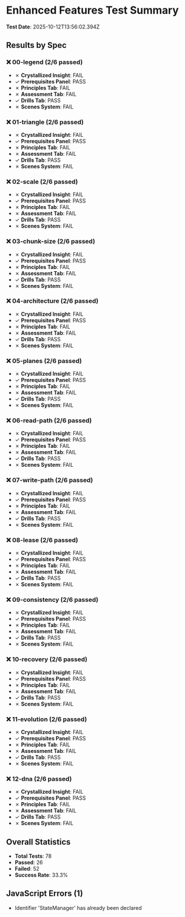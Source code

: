 # Enhanced Features Test Summary

**Test Date**: 2025-10-12T13:56:02.394Z

## Results by Spec

### ❌ 00-legend (2/6 passed)

- ✗ **Crystallized Insight**: FAIL
- ✓ **Prerequisites Panel**: PASS
- ✗ **Principles Tab**: FAIL
- ✗ **Assessment Tab**: FAIL
- ✓ **Drills Tab**: PASS
- ✗ **Scenes System**: FAIL

### ❌ 01-triangle (2/6 passed)

- ✗ **Crystallized Insight**: FAIL
- ✓ **Prerequisites Panel**: PASS
- ✗ **Principles Tab**: FAIL
- ✗ **Assessment Tab**: FAIL
- ✓ **Drills Tab**: PASS
- ✗ **Scenes System**: FAIL

### ❌ 02-scale (2/6 passed)

- ✗ **Crystallized Insight**: FAIL
- ✓ **Prerequisites Panel**: PASS
- ✗ **Principles Tab**: FAIL
- ✗ **Assessment Tab**: FAIL
- ✓ **Drills Tab**: PASS
- ✗ **Scenes System**: FAIL

### ❌ 03-chunk-size (2/6 passed)

- ✗ **Crystallized Insight**: FAIL
- ✓ **Prerequisites Panel**: PASS
- ✗ **Principles Tab**: FAIL
- ✗ **Assessment Tab**: FAIL
- ✓ **Drills Tab**: PASS
- ✗ **Scenes System**: FAIL

### ❌ 04-architecture (2/6 passed)

- ✗ **Crystallized Insight**: FAIL
- ✓ **Prerequisites Panel**: PASS
- ✗ **Principles Tab**: FAIL
- ✗ **Assessment Tab**: FAIL
- ✓ **Drills Tab**: PASS
- ✗ **Scenes System**: FAIL

### ❌ 05-planes (2/6 passed)

- ✗ **Crystallized Insight**: FAIL
- ✓ **Prerequisites Panel**: PASS
- ✗ **Principles Tab**: FAIL
- ✗ **Assessment Tab**: FAIL
- ✓ **Drills Tab**: PASS
- ✗ **Scenes System**: FAIL

### ❌ 06-read-path (2/6 passed)

- ✗ **Crystallized Insight**: FAIL
- ✓ **Prerequisites Panel**: PASS
- ✗ **Principles Tab**: FAIL
- ✗ **Assessment Tab**: FAIL
- ✓ **Drills Tab**: PASS
- ✗ **Scenes System**: FAIL

### ❌ 07-write-path (2/6 passed)

- ✗ **Crystallized Insight**: FAIL
- ✓ **Prerequisites Panel**: PASS
- ✗ **Principles Tab**: FAIL
- ✗ **Assessment Tab**: FAIL
- ✓ **Drills Tab**: PASS
- ✗ **Scenes System**: FAIL

### ❌ 08-lease (2/6 passed)

- ✗ **Crystallized Insight**: FAIL
- ✓ **Prerequisites Panel**: PASS
- ✗ **Principles Tab**: FAIL
- ✗ **Assessment Tab**: FAIL
- ✓ **Drills Tab**: PASS
- ✗ **Scenes System**: FAIL

### ❌ 09-consistency (2/6 passed)

- ✗ **Crystallized Insight**: FAIL
- ✓ **Prerequisites Panel**: PASS
- ✗ **Principles Tab**: FAIL
- ✗ **Assessment Tab**: FAIL
- ✓ **Drills Tab**: PASS
- ✗ **Scenes System**: FAIL

### ❌ 10-recovery (2/6 passed)

- ✗ **Crystallized Insight**: FAIL
- ✓ **Prerequisites Panel**: PASS
- ✗ **Principles Tab**: FAIL
- ✗ **Assessment Tab**: FAIL
- ✓ **Drills Tab**: PASS
- ✗ **Scenes System**: FAIL

### ❌ 11-evolution (2/6 passed)

- ✗ **Crystallized Insight**: FAIL
- ✓ **Prerequisites Panel**: PASS
- ✗ **Principles Tab**: FAIL
- ✗ **Assessment Tab**: FAIL
- ✓ **Drills Tab**: PASS
- ✗ **Scenes System**: FAIL

### ❌ 12-dna (2/6 passed)

- ✗ **Crystallized Insight**: FAIL
- ✓ **Prerequisites Panel**: PASS
- ✗ **Principles Tab**: FAIL
- ✗ **Assessment Tab**: FAIL
- ✓ **Drills Tab**: PASS
- ✗ **Scenes System**: FAIL


## Overall Statistics

- **Total Tests**: 78
- **Passed**: 26
- **Failed**: 52
- **Success Rate**: 33.3%

## JavaScript Errors (1)

- Identifier 'StateManager' has already been declared
